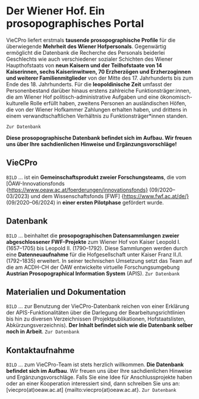 # Der Wiener Hof. Ein prosopographisches Portal
VieCPro liefert erstmals **tausende prosopographische Profile** für die überwiegende **Mehrheit des Wiener Hofpersonals**. Gegenwärtig ermöglicht die Datenbank die Recherche des Personals beiderlei Geschlechts wie auch verschiedener sozialer Schichten des Wiener Haupthofstaats von **neun Kaisern und der Teilhofstaate von 14 Kaiserinnen, sechs Kaiserinwitwen, 70 Erzherzögen und Erzherzoginnen und weiterer Familienmitglieder** von der Mitte des 17. Jahrhunderts bis zum Ende des 18. Jahrhunderts. Für die **leopoldinische Zeit** umfasst der Personenbestand darüber hinaus erstens zahlreiche Funktionsträger:innen, die am Wiener Hof politisch-administrative Aufgaben und eine ökonomisch-kulturelle Rolle erfüllt haben, zweitens Personen an ausländischen Höfen, die von der Wiener Hofkammer Zahlungen erhalten haben, und drittens in einem verwandtschaftlichen Verhältnis zu Funktionsträger*innen standen.

`Zur Datenbank`

**Diese prosopographische Datenbank befindet sich im Aufbau. Wir freuen uns über Ihre sachdienlichen Hinweise und Ergänzungsvorschläge!**

## VieCPro
`BILD` … ist ein **Gemeinschaftsprodukt zweier Forschungsteams**, die vom [ÖAW-Innovationsfonds {https://www.oeaw.ac.at/foerderungen/innovationsfonds} (09/2020–03/2023) und dem Wissenschaftsfonds [FWF] {https://www.fwf.ac.at/de/} (09/2020–06/2024) in **einer ersten Pilotphase** gefördert wurde. 


## Datenbank
`BILD` … beinhaltet die **prosopographischen Datensammlungen zweier abgeschlossener FWF-Projekte** zum Wiener Hof von Kaiser Leopold I. (1657–1705) bis Leopold II. (1790–1792). Diese Sammlungen werden durch eine **Datenneuaufnahme** für die Hofgesellschaft unter Kaiser Franz II./I. (1792–1835) erweitert. In seiner technischen Umsetzung setzt das Team auf die am ACDH-CH der ÖAW entwickelte virtuelle Forschungsumgebung **Austrian Prosopographical Information System** (APIS).
`Zur Datenbank`


## Materialien und Dokumentation
`BILD` … zur Benutzung der VieCPro-Datenbank reichen von einer Erklärung der APIS-Funktionalitäten über die Darlegung der Bearbeitungsrichtlinien bis hin zu diversen Verzeichnissen (Projektpublikationen, Hofstaatslisten, Abkürzungsverzeichnis). **Der Inhalt befindet sich wie die Datenbank selber noch in Arbeit**.
`Zur Datenbank`


## Kontaktaufnahme
`BILD` … zum VieCPro-Team ist stets herzlich willkommen. **Die Datenbank befindet sich im Aufbau**. Wir freuen uns über Ihre sachdienlichen Hinweise und Ergänzungsvorschläge. Falls Sie eine Idee für Anschlussprojekte haben oder an einer Kooperation interessiert sind, dann schreiben Sie uns an: [viecpro(at)oeaw.ac.at] {mailto:viecpro(at)oeaw.ac.at}.
`Zur Datenbank`
